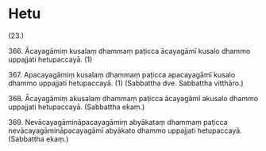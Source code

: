 # Hetu

(23.)

366\. Ācayagāmiṃ kusalaṃ dhammaṃ paṭicca ācayagāmī kusalo dhammo uppajjati hetupaccayā. (1)

367\. Apacayagāmiṃ kusalaṃ dhammaṃ paṭicca apacayagāmī kusalo dhammo uppajjati hetupaccayā. (1) (Sabbattha dve. Sabbattha vitthāro.)

368\. Ācayagāmiṃ akusalaṃ dhammaṃ paṭicca ācayagāmī akusalo dhammo uppajjati hetupaccayā. (Sabbattha ekaṃ.)

369\. Nevācayagāmināpacayagāmiṃ abyākataṃ dhammaṃ paṭicca nevācayagāmināpacayagāmī abyākato dhammo uppajjati hetupaccayā. (Sabbattha ekaṃ.)
